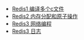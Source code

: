 * [Redis1 编译多个c文件](https://zhoupro.github.io/compile-multi-file/)
* [Redis2 内存分配和原子操作](https://zhoupro.github.io/malloc/)
* [Redis3 网络编程](https://zhoupro.github.io/anet/)
* [Redis3 日志](https://zhoupro.github.io/log/)
